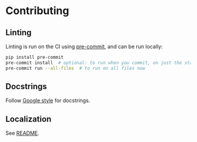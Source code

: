# Contributing

## Linting

Linting is run on the CI using [pre-commit](https://pre-commit.com/), and can be run
locally:

```sh
pip install pre-commit
pre-commit install  # optional: to run when you commit, on just the staged changes
pre-commit run --all-files  # to run on all files now
```

## Docstrings

Follow [Google style](https://google.github.io/styleguide/pyguide.html#38-comments-and-docstrings)
for docstrings.

## Localization

See [README](https://github.com/jmoiron/humanize#localization).
